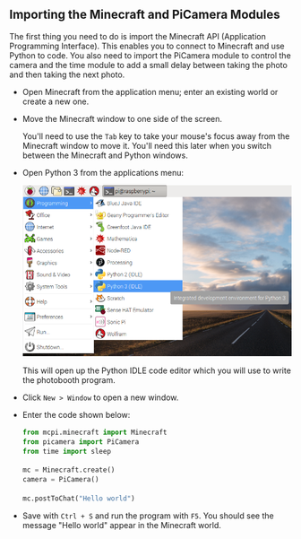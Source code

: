 ## Importing the Minecraft and PiCamera Modules

The first thing you need to do is import the Minecraft API (Application Programming Interface). This enables you to connect to Minecraft and use Python to code. You also need to import the PiCamera module to control the camera and the time module to add a small delay between taking the photo and then taking the next photo.

- Open Minecraft from the application menu; enter an existing world or create a new one.

- Move the Minecraft window to one side of the screen.

    You'll need to use the `Tab` key to take your mouse's focus away from the Minecraft window to move it. You'll need this later when you switch between the Minecraft and Python windows.

- Open Python 3 from the applications menu:

    ![Open Python 3](images/python3-app-menu.png)

    This will open up the Python IDLE code editor which you will use to write the photobooth program.

- Click `New > Window` to open a new window.

- Enter the code shown below:

	``` python
	from mcpi.minecraft import Minecraft
	from picamera import PiCamera
	from time import sleep

	mc = Minecraft.create()
    camera = PiCamera()

	mc.postToChat("Hello world")
	```

- Save with `Ctrl + S` and run the program with `F5`. You should see the message "Hello world" appear in the Minecraft world.

